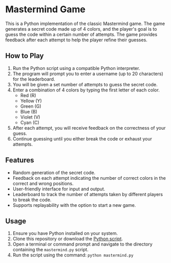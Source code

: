 # Mastermind Game

This is a Python implementation of the classic Mastermind game. The game generates a secret code made up of 4 colors, and the player's goal is to guess the code within a certain number of attempts. The game provides feedback after each attempt to help the player refine their guesses.

## How to Play

1. Run the Python script using a compatible Python interpreter.
2. The program will prompt you to enter a username (up to 20 characters) for the leaderboard.
3. You will be given a set number of attempts to guess the secret code.
4. Enter a combination of 4 colors by typing the first letter of each color.
   - Red (R)
   - Yellow (Y)
   - Green (G)
   - Blue (B)
   - Violet (V)
   - Cyan (C)
5. After each attempt, you will receive feedback on the correctness of your guess.
6. Continue guessing until you either break the code or exhaust your attempts.

## Features

- Random generation of the secret code.
- Feedback on each attempt indicating the number of correct colors in the correct and wrong positions.
- User-friendly interface for input and output.
- Leaderboard to track the number of attempts taken by different players to break the code.
- Supports replayability with the option to start a new game.

## Usage

1. Ensure you have Python installed on your system.
2. Clone this repository or download the [Python script](https://github.com/your-username/mastermind-game/blob/main/mastermind.py).
3. Open a terminal or command prompt and navigate to the directory containing the `mastermind.py` script.
4. Run the script using the command: `python mastermind.py`

